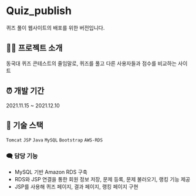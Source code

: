 # Quiz_publish
퀴즈 풀이 웹사이트의 배포를 위한 버전입니다.

## 👋🏻 프로젝트 소개
동국대 퀴즈 콘테스트의 줄임말로, 퀴즈를 풀고 다른 사용자들과 점수를 비교하는 사이트

## ⏰ 개발 기간
2021.11.15 ~ 2021.12.10

## 🔨 기술 스택
`Tomcat`  `JSP`  `Java`  `MySQL`  `Bootstrap`  `AWS-RDS`

### 🗨️ 담당 기능
- MySQL 기반 Amazon RDS 구축
- RDS와 JSP 연결을 통한 회원 정보 저장, 문제 등록, 문제 불러오기, 랭킹 기능 제공
- JSP를 사용해 퀴즈 페이지, 결과 페이지, 랭킹 페이지 구현
